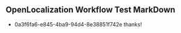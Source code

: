 ## OpenLocalization Workflow Test MarkDown
* 0a3f6fa6-e845-4ba9-94d4-8e38851f742e thanks!

<!--HONumber=Aug16_HO5-->


